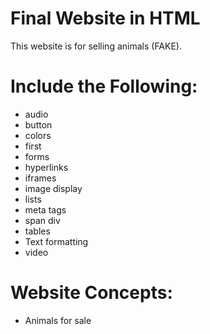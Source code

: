 # Final Website in HTML
This website is for selling animals (FAKE).

# Include the Following:
- audio
- button
- colors
- first
- forms
- hyperlinks
- iframes
- image display
- lists
- meta tags
- span div
- tables
- Text formatting
- video

# Website Concepts:
- Animals for sale
